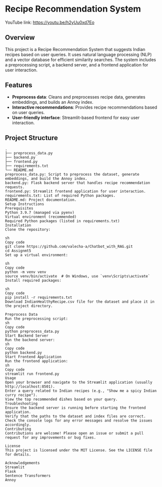 # Recipe Recommendation System
YouTube link: https://youtu.be/h2yUu0xd7Eo

## Overview

This project is a Recipe Recommendation System that suggests Indian recipes based on user queries. It uses natural language processing (NLP) and a vector database for efficient similarity searches. The system includes a preprocessing script, a backend server, and a frontend application for user interaction.

## Features

- **Preprocess data**: Cleans and preprocesses recipe data, generates embeddings, and builds an Annoy index.
- **Interactive recommendations**: Provides recipe recommendations based on user queries.
- **User-friendly interface**: Streamlit-based frontend for easy user interaction.

## Project Structure

```plaintext
.
├── preprocess_data.py
├── backend.py
├── frontend.py
├── requirements.txt
└── README.md
preprocess_data.py: Script to preprocess the dataset, generate embeddings, and build the Annoy index.
backend.py: Flask backend server that handles recipe recommendation requests.
frontend.py: Streamlit frontend application for user interaction.
requirements.txt: List of required Python packages.
README.md: Project documentation.
Setup Instructions
Prerequisites
Python 3.9.7 (managed via pyenv)
Virtual environment (recommended)
Required Python packages (listed in requirements.txt)
Installation
Clone the repository:

sh
Copy code
git clone https://github.com/valecha-a/Chatbot_with_RAG.git
cd Assignmt5
Set up a virtual environment:

sh
Copy code
python -m venv venv
source venv/bin/activate  # On Windows, use `venv\Scripts\activate`
Install required packages:

sh
Copy code
pip install -r requirements.txt
Download IndianHealthyRecipe.csv file for the dataset and place it in the project directory.

Preprocess Data
Run the preprocessing script:
sh
Copy code
python preprocess_data.py
Start Backend Server
Run the backend server:
sh
Copy code
python backend.py
Start Frontend Application
Run the frontend application:
sh
Copy code
streamlit run frontend.py
Usage
Open your browser and navigate to the Streamlit application (usually http://localhost:8501).
Enter a query related to Indian recipes (e.g., "Show me a spicy Indian curry recipe").
View the top recommended dishes based on your query.
Troubleshooting
Ensure the backend server is running before starting the frontend application.
Verify that the paths to the dataset and index files are correct.
Check the console logs for any error messages and resolve the issues accordingly.
Contributing
Contributions are welcome! Please open an issue or submit a pull request for any improvements or bug fixes.

License
This project is licensed under the MIT License. See the LICENSE file for details.

Acknowledgements
Streamlit
Flask
Sentence Transformers
Annoy






